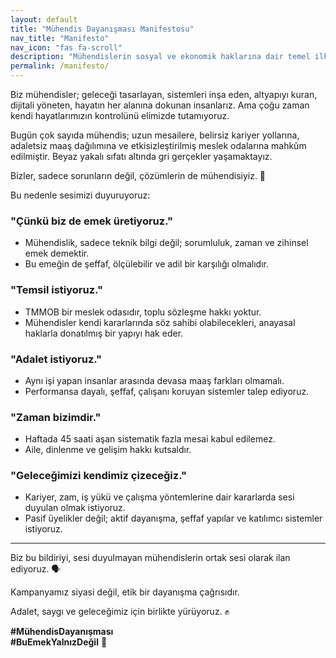 ```yaml
---
layout: default
title: "Mühendis Dayanışması Manifestosu"
nav_title: "Manifesto"
nav_icon: "fas fa-scroll"
description: "Mühendislerin sosyal ve ekonomik haklarına dair temel ilkeler ve hedefler"
permalink: /manifesto/
---
```




Biz mühendisler; geleceği tasarlayan, <i class="fas fa-cogs"></i> sistemleri inşa eden, altyapıyı kuran, dijitali yöneten, <i class="fas fa-globe"></i> hayatın her alanına dokunan insanlarız. Ama çoğu zaman kendi hayatlarımızın kontrolünü elimizde tutamıyoruz.

Bugün çok sayıda mühendis; <i class="fas fa-clock"></i> uzun mesailere, belirsiz kariyer yollarına, <i class="fas fa-balance-scale"></i> adaletsiz maaş dağılımına ve etkisizleştirilmiş meslek odalarına mahkûm edilmiştir. Beyaz yakalı sıfatı altında gri gerçekler yaşamaktayız.

Bizler, sadece sorunların değil, çözümlerin de mühendisiyiz. 🔧

Bu nedenle sesimizi duyuruyoruz:

### <i class="fas fa-fist-raised"></i> "Çünkü biz de emek üretiyoruz."

- <i class="fas fa-cogs"></i> Mühendislik, sadece teknik bilgi değil; sorumluluk, zaman ve zihinsel emek demektir.
- <i class="fas fa-balance-scale"></i> Bu emeğin de şeffaf, ölçülebilir ve adil bir karşılığı olmalıdır.

### <i class="fas fa-handshake"></i> "Temsil istiyoruz."

- <i class="fas fa-university"></i> TMMOB bir meslek odasıdır, toplu sözleşme hakkı yoktur.
- <i class="fas fa-bullhorn"></i> Mühendisler kendi kararlarında söz sahibi olabilecekleri, anayasal haklarla donatılmış bir yapıyı hak eder.

### <i class="fas fa-balance-scale"></i> "Adalet istiyoruz."

- <i class="fas fa-coins"></i> Aynı işi yapan insanlar arasında devasa maaş farkları olmamalı.
- <i class="fas fa-chart-line"></i> Performansa dayalı, şeffaf, çalışanı koruyan sistemler talep ediyoruz.

### <i class="fas fa-clock"></i> "Zaman bizimdir."

- <i class="fas fa-ban"></i> Haftada 45 saati aşan sistematik fazla mesai kabul edilemez.
- <i class="fas fa-home"></i> Aile, dinlenme ve gelişim hakkı kutsaldır.

### <i class="fas fa-rocket"></i> "Geleceğimizi kendimiz çizeceğiz."

- <i class="fas fa-briefcase"></i> Kariyer, zam, iş yükü ve çalışma yöntemlerine dair kararlarda sesi duyulan olmak istiyoruz.
- <i class="fas fa-users"></i> Pasif üyelikler değil; aktif dayanışma, şeffaf yapılar ve katılımcı sistemler istiyoruz.

---

Biz bu bildiriyi, sesi duyulmayan mühendislerin ortak sesi olarak ilan ediyoruz. 🗣️

Kampanyamız siyasi değil, etik bir dayanışma çağrısıdır.

Adalet, saygı ve geleceğimiz için birlikte yürüyoruz. ✊

**#MühendisDayanışması**  
**#BuEmekYalnızDeğil** 💪

